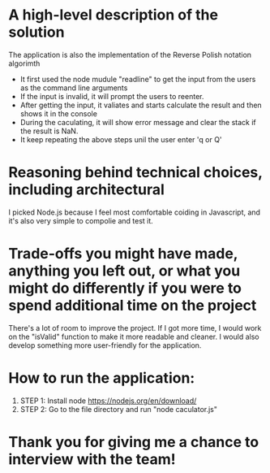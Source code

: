 # A high-level description of the solution
The application is also the implementation of the Reverse Polish notation algorimth
- It first used the node mudule "readline" to get the input from the users as the command line arguments
- If the input is invalid, it will prompt the users to reenter.
- After getting the input, it valiates and starts calculate the result and then shows it in the console
- During the caculating, it will show error message and clear the stack if the result is NaN.
- It keep repeating the above steps unil the user enter 'q or Q'

# Reasoning behind technical choices, including architectural
I picked Node.js because I feel most comfortable coiding in Javascript, and it's also very simple to compolie and test it.

# Trade-offs you might have made, anything you left out, or what you might do differently if you were to spend additional time on the project
There's a lot of room to improve the project. If I got more time, I would work on the "isValid" function to make it more readable and cleaner. I would also develop something more user-friendly for the application.
 
# How to run the application:
1) STEP 1: Install node 
https://nodejs.org/en/download/
2) STEP 2: Go to the file directory and run "node caculator.js"


# Thank you for giving me a chance to interview with the team!


